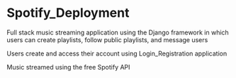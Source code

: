 # Spotify_Deployment
Full stack music streaming application using the Django framework in which users can create playlists, follow public playlists, and message users


Users create and access their account using Login_Registration application


Music streamed using the free Spotify API

